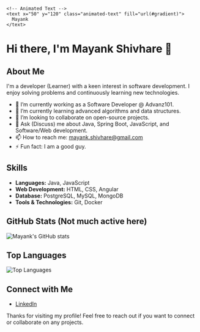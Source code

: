 <p align="center">
  <svg xmlns="http://www.w3.org/2000/svg" width="600" height="200" viewBox="0 0 600 200">
    <!-- Gradient Definition -->
    <defs>
      <linearGradient id="gradient" x1="0%" y1="0%" x2="100%" y2="0%">
        <stop offset="0%" style="stop-color:#ff7eb3; stop-opacity:1" />
        <stop offset="50%" style="stop-color:#ff758c; stop-opacity:1" />
        <stop offset="100%" style="stop-color:#ff6f61; stop-opacity:1" />
      </linearGradient>
      <style>
        @keyframes shine {
          0% { fill: url(#gradient); }
          50% { fill: #ffffff; }
          100% { fill: url(#gradient); }
        }
        .animated-text {
          font-family: "Arial Black", sans-serif;
          font-size: 80px;
          font-weight: bold;
          animation: shine 3s infinite;
        }
      </style>
    </defs>

    <!-- Animated Text -->
    <text x="50" y="120" class="animated-text" fill="url(#gradient)">
      Mayank
    </text>
  </svg>
</p>


# Hi there, I'm Mayank Shivhare 👋

## About Me
I'm a developer (Learner) with a keen interest in software development. I enjoy solving problems and continuously learning new technologies.

- 🔭 I’m currently working as a Software Developer @ Advanz101.
- 🌱 I’m currently learning advanced algorithms and data structures.
- 👯 I’m looking to collaborate on open-source projects.
- 💬 Ask (Discuss) me about Java, Spring Boot, JavaScript, and Software/Web development.
- 📫 How to reach me: [mayank.shivhare@gmail.com](mailto:mayank.shivhare@gmail.com)
- ⚡ Fun fact: I am a good guy.

## Skills
- **Languages:** Java, JavaScript
- **Web Development:** HTML, CSS, Angular
- **Database:** PostgreSQL, MySQL, MongoDB
- **Tools & Technologies:** Git, Docker

## GitHub Stats (Not much active here)
![Mayank's GitHub stats](https://github-readme-stats.vercel.app/api?username=MayankShivhare999&show_icons=true&theme=radical)

## Top Languages
![Top Languages](https://github-readme-stats.vercel.app/api/top-langs/?username=MayankShivhare999&layout=compact&theme=radical)

## Connect with Me
- [LinkedIn](https://www.linkedin.com/in/mayankms/)

Thanks for visiting my profile! Feel free to reach out if you want to connect or collaborate on any projects.
